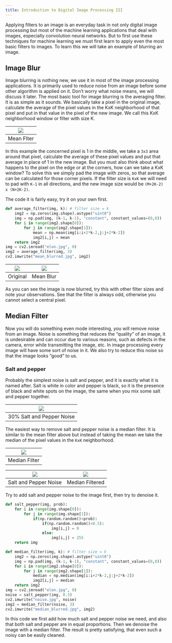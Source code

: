 ```yaml
---
title: Introduction to Digital Image Processing III
---
```


Applying filters to an image is an everyday task in not only digital image processing but most of
the machine learning applications that deal with images, especially convolution neural networks.
But to first use these techniques for machine learning we must first learn to apply even the most
basic filters to images.
To learn this we will take an example of blurring an image.

## Image Blur
Image blurring is nothing new, we use it in most of the image processing applications. It is
primarily used to reduce noise from an image before some other algorithm is applied on it. Don’t
worry what noise means, we will discuss it later.
The most basic tool for image blurring is the averaging filter. It is as simple as it sounds. We
basically take a pixel in the original image, calculate the average of the pixel values in the KxK
neighborhood of that pixel and put in that value in the pixel of the new image. We call this KxK
neighborhood window or filter with size K.

| ![]({{site.imgpath}}/intro-to-dip/image18.png) | 
| :-----: |
| Mean Flter |

In this example the concerned pixel is 1 in the middle, we take a `3x3` area around that pixel,
calculate the average of these pixel values and put that average in place of 1 in the new image.
But you must also think about what happens to the pixel on the edge or at the corners, how can
we take a KxK window? To solve this we simply pad the image with zeros, so that average can
be calculated for those corner pixels. If the filter size is `KxK` we will need to pad with `K-1` in all
directions, and the new image size would be `(M+2K-2) x (N+2K-2)`.

The code it is fairly easy, try it on your own first.

```python
def average_filter(img, k): # filter size = k
    img2 = np.zeros(img.shape).astype("uint8")
    img = np.pad(img, (k-1, k-1), "constant", constant_values=(0,0))
    for i in range(img2.shape[0]):
        for j in range(img2.shape[1]):
            mean = np.mean(img[i:i+2*k-2,j:j+2*k-2])
            img2[i,j] = mean
    return img2
img = cv2.imread("elon.jpg", 0)
img2 = average_filter(img, 3)
cv2.imwrite("mean_blurred.jpg", img2)
```


| ![]({{site.imgpath}}/intro-to-dip/image19.jpg) |  ![]({{site.imgpath}}/intro-to-dip/image8.jpg) |
| :-----: | :------: |
| Original  | Mean Blur |


As you can see the image is now blurred, try this with other filter sizes and note your
observations. See that the filter is always odd, otherwise you cannot select a central pixel.


## Median Filter
Now you will do something even mode interesting, you will remove noise from an image.
Noise is something that reduces the “quality” of an image, it is undesirable and can occur due to
various reasons, such as defects in the camera, error while transmitting the image, etc.
In image processing every image will have some sort of noise in it. We also try to reduce this
noise so that the image looks “good” to us.

### Salt and pepper
Probably the simplest noise is salt and pepper, and it is exactly what it is named after. Salt is
white in color and pepper is black, so it is the presence of black and white spots on the image,
the same when you mix some salt and pepper together.

| ![]({{site.imgpath}}/intro-to-dip/image20.jpg) | 
| :-----: |
| 30% Salt and Pepper Noise |

The easiest way to remove salt and pepper noise is a median filter. It is similar to the mean filter
above but instead of taking the mean we take the median of the pixel values in the `KxK`
neighborhood.


| ![]({{site.imgpath}}/intro-to-dip/image12.png) | 
| :-----: |
| Median Filter |

| ![]({{site.imgpath}}/intro-to-dip/image20.jpg) |  ![]({{site.imgpath}}/intro-to-dip/image22.jpg) |
| :-----: | :------: |
| Salt and Pepper Noise  | Median Filtered |

Try to add salt and pepper noise to the image first, then try to denoise it.

```python
def salt_pepper(img, prob):
    for i in range(img.shape[0]):
        for j in range(img.shape[1]):
            if(np.random.random()<prob):
                if(np.random.random()<0.5):
                    img[i,j] = 0
                else:
                    img[i,j] = 255
    return img
```

```python
def median_filter(img, k): # filter size = k
    img2 = np.zeros(img.shape).astype("uint8")
    img = np.pad(img, (k-1, k-1), "constant", constant_values=(0,0))
    for i in range(img2.shape[0]):
        for j in range(img2.shape[1]):
            median = np.median(img[i:i+2*k-2,j:j+2*k-2])
            img2[i,j] = median
    return img2
img = cv2.imread("elon.jpg", 0)
noise = salt_pepper(img, 0.3)
cv2.imwrite("noise.jpg", noise)
img2 = median_filter(noise, 3)
cv2.imwrite("median_blurred.jpg", img2)
```


In this code we first add how much salt and pepper noise we need, and also that both salt and
pepper are in equal proportions. Then we denoise the image with a median filter.
The result is pretty satisfying, that even such a noisy can be easily cleaned.